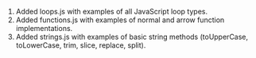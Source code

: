 1. Added loops.js with examples of all JavaScript loop types.
2. Added functions.js with examples of normal and arrow function implementations.
3. Added strings.js with examples of basic string methods (toUpperCase, toLowerCase, trim, slice, replace, split).
